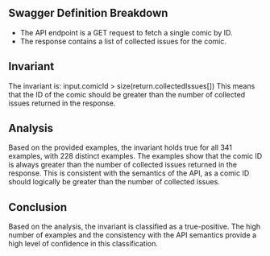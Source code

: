 ## Swagger Definition Breakdown
- The API endpoint is a GET request to fetch a single comic by ID.
- The response contains a list of collected issues for the comic.

## Invariant
The invariant is: input.comicId > size(return.collectedIssues[])
This means that the ID of the comic should be greater than the number of collected issues returned in the response.

## Analysis
Based on the provided examples, the invariant holds true for all 341 examples, with 228 distinct examples. The examples show that the comic ID is always greater than the number of collected issues returned in the response. This is consistent with the semantics of the API, as a comic ID should logically be greater than the number of collected issues.

## Conclusion
Based on the analysis, the invariant is classified as a true-positive. The high number of examples and the consistency with the API semantics provide a high level of confidence in this classification.
